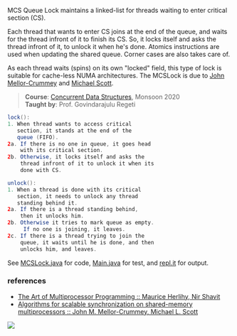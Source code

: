 MCS Queue Lock maintains a linked-list for
threads waiting to enter critical section (CS).

Each thread that wants to enter CS joins at the
end of the queue, and waits for the thread
infront of it to finish its CS.
So, it locks itself and asks the thread infront
of it, to unlock it when he's done. Atomics
instructions are used when updating the shared
queue. Corner cases are also takes care of.

As each thread waits (spins) on its own "locked"
field, this type of lock is suitable for
cache-less NUMA architectures. The MCSLock is
due to [John Mellor-Crummey] and [Michael Scott].

[John Mellor-Crummey]: https://scholar.google.com/citations?user=wX0XpxMAAAAJ&hl=en
[Michael Scott]: https://scholar.google.com/citations?user=PzaBy-UAAAAJ&hl=en

> **Course**: [Concurrent Data Structures], Monsoon 2020\
> **Taught by**: Prof. Govindarajulu Regeti

[Concurrent Data Structures]: https://github.com/iiithf/concurrent-data-structures

```java
lock():
1. When thread wants to access critical
   section, it stands at the end of the
   queue (FIFO).
2a. If there is no one in queue, it goes head
    with its critical section.
2b. Otherwise, it locks itself and asks the
    thread infront of it to unlock it when its
    done with CS.
```

```java
unlock():
1. When a thread is done with its critical
   section, it needs to unlock any thread
   standing behind it.
2a. If there is a thread standing behind,
    then it unlocks him.
2b. Otherwise it tries to mark queue as empty.
     If no one is joining, it leaves.
2c. If there is a thread trying to join the
    queue, it waits until he is done, and then
    unlocks him, and leaves.
```

See [MCSLock.java] for code, [Main.java] for test, and [repl.it] for output.

[MCSLock.java]: https://repl.it/@wolfram77/mcs-lock#MCSLock.java
[Main.java]: https://repl.it/@wolfram77/mcs-lock#Main.java
[repl.it]: https://mcs-lock.wolfram77.repl.run


### references

- [The Art of Multiprocessor Programming :: Maurice Herlihy, Nir Shavit](https://dl.acm.org/doi/book/10.5555/2385452)
- [Algorithms for scalable synchronization on shared-memory multiprocessors :: John M. Mellor-Crummey, Michael L. Scott](https://dl.acm.org/doi/10.1145/103727.103729)

![](https://ga-beacon.deno.dev/G-G1E8HNDZYY:v51jklKGTLmC3LAZ4rJbIQ/github.com/javaf/mcs-lock)
